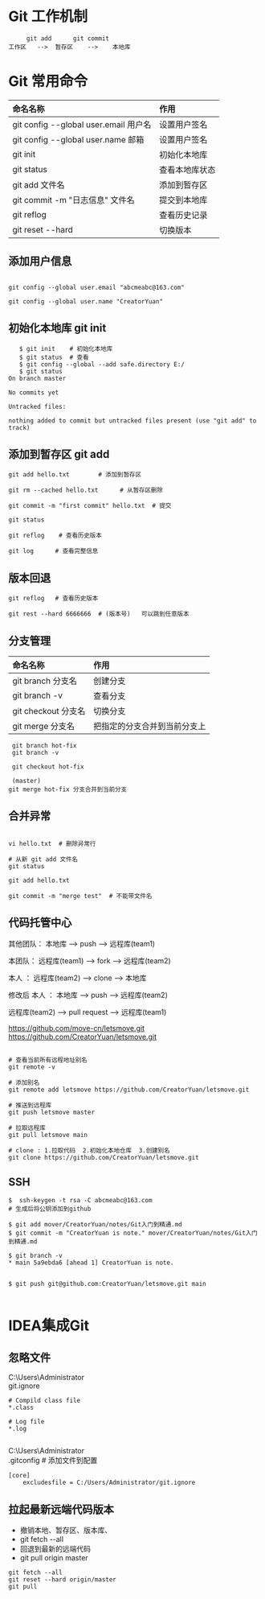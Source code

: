 # Git 工作机制

         git add      git commit
    工作区   -->  暂存区    -->    本地库

# Git 常用命令

| 命名名称                               | 作用      |
|:-----------------------------------|:--------|
| git config --global user.email 用户名 | 设置用户签名  |
| git config --global user.name   邮箱 | 设置用户签名  |
| git init                           | 初始化本地库  |
| git status                         | 查看本地库状态 |
| git add 文件名                        | 添加到暂存区  |
| git commit -m "日志信息"  文件名          | 提交到本地库  |
| git reflog                         | 查看历史记录  |
| git reset --hard                   | 切换版本    |

## 添加用户信息
```shell

git config --global user.email "abcmeabc@163.com"

git config --global user.name "CreatorYuan"

```

## 初始化本地库 git init

```shell
   $ git init    # 初始化本地库
   $ git status  # 查看
   $ git config --global --add safe.directory E:/
   $ git status
On branch master

No commits yet

Untracked files:

nothing added to commit but untracked files present (use "git add" to track)

```


## 添加到暂存区 git add

```shell
git add hello.txt        # 添加到暂存区

git rm --cached hello.txt      # 从暂存区删除

git commit -m "first commit" hello.txt  # 提交

git status

git reflog    # 查看历史版本

git log      # 查看完整信息
```


## 版本回退
```shell
git reflog   # 查看历史版本

git rest --hard 6666666  # (版本号)   可以跳到任意版本
```

## 分支管理

| 命名名称             | 作用             |
|:-----------------|:---------------|
| git branch 分支名   | 创建分支           |
| git branch -v    | 查看分支           |
| git checkout 分支名 | 切换分支           |
| git merge 分支名    | 把指定的分支合并到当前分支上 |

```shell
 git branch hot-fix
 git branch -v

 git checkout hot-fix

 (master)
git merge hot-fix 分支合并到当前分支
```

## 合并异常
```shell

vi hello.txt  # 删除异常行

# 从新 git add 文件名
git status

git add hello.txt

git commit -m "merge test"  # 不能带文件名
```

## 代码托管中心

其他团队： 本地库 --> push  --> 远程库(team1)


本团队： 远程库(team1)  -->  fork  -->  远程库(team2)


本人  ： 远程库(team2) --> clone --> 本地库

修改后
本人  ： 本地库  --> push  -->  远程库(team2)


远程库(team2)  --> pull request  -->  远程库(team1)

https://github.com/move-cn/letsmove.git
https://github.com/CreatorYuan/letsmove.git

```shell

# 查看当前所有远程地址别名
git remote -v

# 添加别名
git remote add letsmove https://github.com/CreatorYuan/letsmove.git

# 推送到远程库
git push letsmove master

# 拉取远程库
git pull letsmove main

# clone : 1.拉取代码  2.初始化本地仓库  3.创建别名
git clone https://github.com/CreatorYuan/letsmove.git

```


## SSH
```shell
$  ssh-keygen -t rsa -C abcmeabc@163.com
# 生成后将公钥添加到github

$ git add mover/CreatorYuan/notes/Git入门到精通.md
$ git commit -m "CreatorYuan is note." mover/CreatorYuan/notes/Git入门到精通.md

$ git branch -v
* main 5a9ebda6 [ahead 1] CreatorYuan is note.


$ git push git@github.com:CreatorYuan/letsmove.git main


```

# IDEA集成Git

## 忽略文件
C:\Users\Administrator\
git.ignore
```shell
# Compild class file
*.class

# Log file
*.log


```

C:\Users\Administrator\
.gitconfig  # 添加文件到配置
```shell
[core]
	excludesfile = C:/Users/Administrator/git.ignore
```

## 拉起最新远端代码版本
- 撤销本地、暂存区、版本库、
- git fetch --all
- 回退到最新的远端代码
- git pull origin master
```shell
git fetch --all
git reset --hard origin/master
git pull 
```

